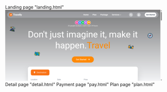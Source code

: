 Landing page "landing.html"
![Screenshot of the Landing Page](./images/landing_page.png)
Detail page "detail.html"
Payment page "pay.html"
Plan page "plan.html"